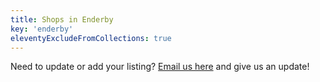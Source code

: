 ```yaml
---
title: Shops in Enderby
key: 'enderby'
eleventyExcludeFromCollections: true
---
```


Need to update or add your listing? [Email us here](mailto:info@shuswaptourism.ca?subject=Shop%20Shuswap%20Update) and give us an update!
